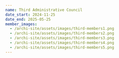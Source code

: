 ```yaml
---
name: Third Administrative Council
date_start: 2024-11-25
date_end: 2025-05-25
member_images:
  - /archi-site/assets/images/third-members1.png
  - /archi-site/assets/images/third-members2.png
  - /archi-site/assets/images/third-members3.png
  - /archi-site/assets/images/third-members4.png
  - /archi-site/assets/images/third-members5.png
---
```

